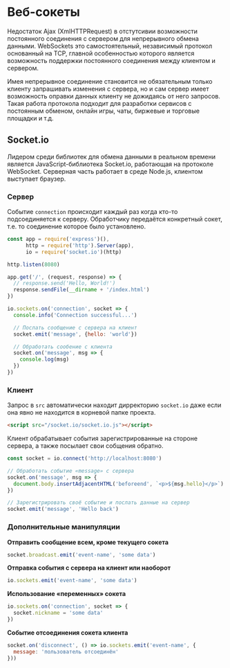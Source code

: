 # Веб-сокеты

Недостаток Ajax (XmlHTTPRequest) в отстутсивии возможности постоянного соединения с сервером для непрерывного обмена данными. WebSockets это самостоятельный, независимый протокол основанный на TCP, главной особенностью которого является возможность поддержки постоянного соединения между клиентом и сервером.

Имея непрерывное соединение становится не обязательным только клиенту запрашивать изменения с сервера, но и сам сервер имеет возможность оправки данных клиенту не дожидаясь от него запросов. Такая работа протокола подходит для разработки сервисов с постоянным обменом, онлайн игры, чаты, биржевые и торговые площадки и т.д.

## Socket.io

Лидером среди библиотек для обмена данными в реальном времени является JavaScript-библиотека Socket.io, работающая на протоколе WebSocket. Серверная часть работает в среде Node.js, клиентом выступает браузер.

### Сервер

Событие `connection` происходит каждый раз когда кто-то подсоединяется к серверу. Обработчику передаётся конкретный сокет, т.е. то соединение которое было установлено.

```javascript
const app = require('express')(),
      http = require('http').Server(app),
      io = require('socket.io')(http)

http.listen(8080)

app.get('/', (request, response) => {
  // response.send('Hello, World!')
  response.sendFile(__dirname + '/index.html')
})

io.sockets.on('connection', socket => {
  console.info('Connection successful...')

  // Послать сообщение с сервера на клиент
  socket.emit('message', {hello: 'world'})

  // Обработать сообение с клиента
  socket.on('message', msg => {
    console.log(msg)
  })
})

```

### Клиент

Запрос в `src` автоматически находит дирректорию `socket.io` даже если она явно не находится в корневой папке проекта.

```html
<script src="/socket.io/socket.io.js"></script>
```

Клиент обрабатывает события зарегистрированные на стороне сервера, а также посылает свои собщения обратно.

```javascript
const socket = io.connect('http://localhost:8080')

// Обработать событие «message» с сервера
socket.on('message', msg => {
  document.body.insertAdjacentHTML('beforeend', `<p>${msg.hello}</p>`)
})

// Зарегистрировать своё событие и послать данные на сервер
socket.emit('message', 'Hello back')
```

### Дополнительные манипуляции

**Отправить сообщение всем, кроме текущего сокета**

```javascript
socket.broadcast.emit('event-name', 'some data')
```

**Отправка события с сервера на клиент или наоборот**
```javascript
io.sockets.emit('event-name', 'some data')
```

**Использование «переменных» сокета**

```javascript
io.sockets.on('connection', socket => {
  socket.nickname = 'some data'
})
```

**Событие отсоединения сокета клиента**

```javascript
socket.on('disconnect', () => io.sockets.emit('event-name', {
  message: 'пользователь отсоединён'
}))
```
